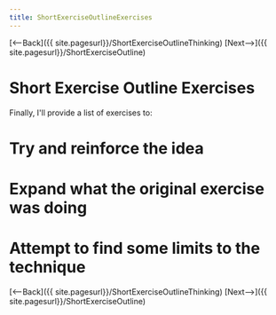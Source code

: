 ```yaml
---
title: ShortExerciseOutlineExercises
---
```

[<--Back]({{ site.pagesurl}}/ShortExerciseOutlineThinking) [Next-->]({{ site.pagesurl}}/ShortExerciseOutline)

# Short Exercise Outline Exercises
Finally, I'll provide a list of exercises to:
# Try and reinforce the idea
# Expand what the original exercise was doing
# Attempt to find some limits to the technique

[<--Back]({{ site.pagesurl}}/ShortExerciseOutlineThinking) [Next-->]({{ site.pagesurl}}/ShortExerciseOutline)